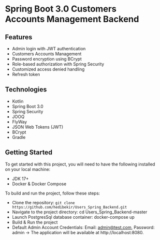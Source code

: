 # Spring Boot 3.0 Customers Accounts Management Backend

## Features
* Admin login with JWT authentication
* Customers Accounts Management
* Password encryption using BCrypt
* Role-based authorization with Spring Security
* Customized access denied handling
* Refresh token

## Technologies
* Kotlin
* Spring Boot 3.0
* Spring Security
* JOOQ
* FlyWay
* JSON Web Tokens (JWT)
* BCrypt
* Gradle

## Getting Started
To get started with this project, you will need to have the following installed on your local machine:

* JDK 17+
* Docker & Docker Compose


To build and run the project, follow these steps:

* Clone the repository: `git clone https://github.com/hedibekir/Users_Spring_Backend.git`
* Navigate to the project directory: cd Users_Spring_Backend-master
* Launch PostgresSql database container: docker-compose up
* Build & Run the project
* Default Admin Account Credentials: Email: admin@test.com, Password: admin  -> The application will be available at http://localhost:8080.